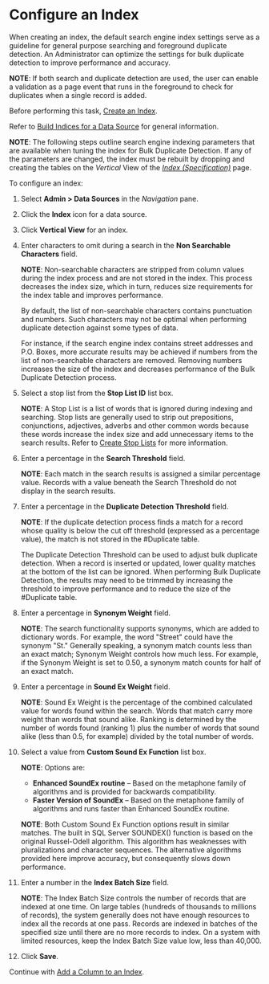 # Configure an Index

When creating an index, the default search engine index settings serve
as a guideline for general purpose searching and foreground duplicate
detection. An Administrator can optimize the settings for bulk duplicate
detection to improve performance and accuracy.

**NOTE**: If both search and duplicate detection are used, the user can
enable a validation as a page event that runs in the foreground to check
for duplicates when a single record is added.

Before performing this task, [Create an Index](Create%20an%20Index.htm).

Refer to [Build Indices for a Data
Source](Build%20Indices%20for%20a%20Data%20Source%20for%20Search%20and%20Duplicate%20Detection.htm)
for general information.

**NOTE**: The following steps outline search engine indexing parameters
that are available when tuning the index for Bulk Duplicate Detection.
If any of the parameters are changed, the index must be rebuilt by
dropping and creating the tables on the *Vertical* View of the *[Index
(Specification)](../Page_Desc/Index%20Specification%20H.htm)* page.

To configure an index:

1.  Select **Admin \> Data Sources** in the *Navigation* pane.

2.  Click the **Index** icon for a data source.

3.  Click **Vertical View** for an index.

4.  Enter characters to omit during a search in the **Non Searchable
    Characters** field.
    
    **NOTE**: Non-searchable characters are stripped from column values
    during the index process and are not stored in the index. This
    process decreases the index size, which in turn, reduces size
    requirements for the index table and improves performance.
    
    By default, the list of non-searchable characters contains
    punctuation and numbers. Such characters may not be optimal when
    performing duplicate detection against some types of data.
    
    For instance, if the search engine index contains street addresses
    and P.O. Boxes, more accurate results may be achieved if numbers
    from the list of non-searchable characters are removed. Removing
    numbers increases the size of the index and decreases performance of
    the Bulk Duplicate Detection process.

5.  Select a stop list from the **Stop List ID** list box.
    
    **NOTE**: A Stop List is a list of words that is ignored during
    indexing and searching. Stop lists are generally used to strip out
    prepositions, conjunctions, adjectives, adverbs and other common
    words because these words increase the index size and add
    unnecessary items to the search results. Refer to [Create Stop
    Lists](Create_Stop_Lists.htm) for more information.

6.  Enter a percentage in the **Search Threshold** field.
    
    **NOTE**: Each match in the search results is assigned a similar
    percentage value. Records with a value beneath the Search Threshold
    do not display in the search results.

7.  Enter a percentage in the **Duplicate Detection Threshold** field.
    
    **NOTE**: If the duplicate detection process finds a match for a
    record whose quality is below the cut off threshold (expressed as a
    percentage value), the match is not stored in the \#Duplicate table.
    
    The Duplicate Detection Threshold can be used to adjust bulk
    duplicate detection. When a record is inserted or updated, lower
    quality matches at the bottom of the list can be ignored. When
    performing Bulk Duplicate Detection, the results may need to be
    trimmed by increasing the threshold to improve performance and to
    reduce the size of the \#Duplicate table.

8.  Enter a percentage in **Synonym Weight** field.
    
    **NOTE**: The search functionality supports synonyms, which are
    added to dictionary words. For example, the word "Street" could have
    the synonym "St." Generally speaking, a synonym match counts less
    than an exact match; Synonym Weight controls how much less. For
    example, if the Synonym Weight is set to 0.50, a synonym match
    counts for half of an exact match.

9.  Enter a percentage in **Sound Ex Weight** field.
    
    **NOTE**: Sound Ex Weight is the percentage of the combined
    calculated value for words found within the search. Words that match
    carry more weight than words that sound alike. Ranking is determined
    by the number of words found (ranking 1) plus the number of words
    that sound alike (less than 0.5, for example) divided by the total
    number of words.

10. Select a value from **Custom Sound Ex Function** list box.
    
    **NOTE**: Options are:
    
      - **Enhanced SoundEx routine** – Based on the metaphone family of
        algorithms and is provided for backwards compatibility.
      - **Faster Version of SoundEx** – Based on the metaphone family of
        algorithms and runs faster than Enhanced SoundEx routine.
    
    **NOTE**: Both Custom Sound Ex Function options result in similar
    matches. The built in SQL Server SOUNDEX() function is based on the
    original Russel-Odell algorithm. This algorithm has weaknesses with
    pluralizations and character sequences. The alternative algorithms
    provided here improve accuracy, but consequently slows down
    performance.

11. Enter a number in the **Index Batch Size** field.
    
    **NOTE**: The Index Batch Size controls the number of records that
    are indexed at one time. On large tables (hundreds of thousands to
    millions of records), the system generally does not have enough
    resources to index all the records at one pass. Records are indexed
    in batches of the specified size until there are no more records to
    index. On a system with limited resources, keep the Index Batch Size
    value low, less than 40,000.

12. Click **Save**.

Continue with [Add a Column to an
Index](Add%20a%20Column%20to%20an%20Index.htm).
